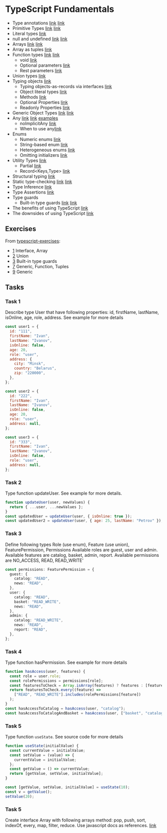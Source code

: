 # TypeScript Fundamentals

- Type annotations [link](https://exploringjs.com/tackling-ts/ch_typescript-essentials.html#type-annotations) [link](https://www.typescriptlang.org/docs/handbook/2/basic-types.html#explicit-types)
- Primitive Types [link](https://basarat.gitbook.io/typescript/type-system#primitive-types) [link](https://www.typescriptlang.org/docs/handbook/2/everyday-types.html#the-primitives-string-number-and-boolean)
- Literal types [link](https://www.typescriptlang.org/docs/handbook/2/everyday-types.html#literal-types)
- null and undefined [link](https://exploringjs.com/tackling-ts/ch_typescript-essentials.html#by-default-undefined-and-null-are-not-included-in-types) [link](https://www.typescriptlang.org/docs/handbook/2/everyday-types.html#null-and-undefined)
- Arrays [link](https://basarat.gitbook.io/typescript/type-system#arrays) [link](https://exploringjs.com/tackling-ts/ch_typing-arrays.html#ways-of-typing-arrays)
- Array as tuples [link](https://exploringjs.com/tackling-ts/ch_typescript-essentials.html#arrays-as-tuples)
- Function types [link](https://exploringjs.com/tackling-ts/ch_typescript-essentials.html#function-types) [link](https://www.typescriptlang.org/docs/handbook/2/everyday-types.html#functions)
  - void [link](https://basarat.gitbook.io/typescript/type-system#any)
  - Optional parameters [link](https://exploringjs.com/tackling-ts/ch_typescript-essentials.html#optional-parameters)
  - Rest parameters [link](https://exploringjs.com/tackling-ts/ch_typescript-essentials.html#rest-parameters)
- Union types [link](https://exploringjs.com/tackling-ts/ch_typescript-essentials.html#union-types)
- Typing objects [link](https://exploringjs.com/tackling-ts/ch_typescript-essentials.html#typing-objects)
  - Typing objects-as-records via
    interfaces [link](https://exploringjs.com/tackling-ts/ch_typescript-essentials.html#typing-objects-as-records-via-interfaces)
  - Object literal
    types [link](https://exploringjs.com/tackling-ts/ch_typescript-essentials.html#object-literal-types)
  - Methods [link](https://exploringjs.com/tackling-ts/ch_typescript-essentials.html#methods)
  - Optional Properties [link](https://www.typescriptlang.org/docs/handbook/2/objects.html#optional-properties)
  - Readonly Properties [link](https://www.typescriptlang.org/docs/handbook/2/objects.html#readonly-properties)
- Generic Object Types [link](https://www.typescriptlang.org/docs/handbook/2/objects.html#generic-object-types) [link](https://exploringjs.com/tackling-ts/ch_typescript-essentials.html#type-variables-and-generic-types)
- Any [link](https://basarat.gitbook.io/typescript/type-system#any) [link](https://www.typescriptlang.org/docs/handbook/2/everyday-types.html#any) [examples](https://www.typescriptlang.org/play?q=183#example/any)
  - noImplicitAny [link](https://www.typescriptlang.org/docs/handbook/2/everyday-types.html#noimplicitany)
  - When to use any[link](https://github.com/formium/typescript#when-to-use-any)
- Enums
  - Numeric enums [link](https://exploringjs.com/tackling-ts/ch_enums.html#numeric-enums)
  - String-based enum [link](https://exploringjs.com/tackling-ts/ch_enums.html#string-based-enums)
  - Heterogeneous enums [link](https://exploringjs.com/tackling-ts/ch_enums.html#heterogeneous-enums)
  - Omitting initializers [link](https://exploringjs.com/tackling-ts/ch_enums.html#omitting-initializers)
- Utility Types [link](https://www.typescriptlang.org/docs/handbook/utility-types.html)
  - Partial<Type> [link](https://www.typescriptlang.org/docs/handbook/utility-types.html#partialtype)
  - Record<Keys,Type> [link](https://www.typescriptlang.org/docs/handbook/utility-types.html#recordkeystype)
- Structural typing [link](https://www.typescriptlang.org/docs/handbook/typescript-in-5-minutes.html#structural-type-system)
- Static type-checking [link](https://en.wikipedia.org/wiki/Type_system#Static_type_checking) [link](https://en.wikipedia.org/wiki/Type_system#Dynamic_type_checking_and_runtime_type_information)
- Type Inference [link](https://www.typescriptlang.org/docs/handbook/type-inference.html)
- Type Assertions [link](https://www.typescriptlang.org/docs/handbook/2/everyday-types.html#type-assertions)
- Type guards
  - Built-in type
    guards [link](https://exploringjs.com/tackling-ts/ch_type-guards-assertion-functions.html#narrowing-via-built-in-type-guards) [link](https://exploringjs.com/tackling-ts/ch_type-guards-assertion-functions.html#when-are-static-types-too-general)
- The benefits of using
  TypeScript [link](https://exploringjs.com/tackling-ts/ch_why-typescript.html#the-benefits-of-using-typescript)
- The downsides of using
  TypeScript [link](https://exploringjs.com/tackling-ts/ch_why-typescript.html#the-downsides-of-using-typescript)

## Exercises

From [typescript-exercises](https://github.com/typescript-exercises/typescript-exercises/):

- [1](https://github.com/typescript-exercises/typescript-exercises/tree/master/src/exercises/1) Interface, Array
- [2](https://github.com/typescript-exercises/typescript-exercises/tree/master/src/exercises/2) Union
- [3](https://github.com/typescript-exercises/typescript-exercises/tree/master/src/exercises/3) Built-in type guards
- [7](https://github.com/typescript-exercises/typescript-exercises/tree/master/src/exercises/7) Generic, Function, Tuples
- [9](https://github.com/typescript-exercises/typescript-exercises/tree/master/src/exercises/9) Generic

## Tasks

### Task 1

Describe type User that have following properties: id, firstName, lastName, isOnline, age, role, address.
See example for more details

```js
const user1 = {
  id: "111",
  firstName: "Ivan",
  lastName: "Ivanov",
  isOnline: false,
  age: 20,
  role: "user",
  address: {
    city: "Minsk",
    country: "Belarus",
    zip: "220000",
  },
};

const user2 = {
  id: "222",
  firstName: "Ivan",
  lastName: "Ivanov",
  isOnline: false,
  age: 20,
  role: "user",
  address: null,
};

const user3 = {
  id: "333",
  firstName: "Ivan",
  lastName: "Ivanov",
  isOnline: false,
  role: "user",
  address: null,
};
```

### Task 2

Type function updateUser. See example for more details.

```js
function updateUser(user, newValues) {
  return { ...user, ...newValues };
}
const updatedUser = updateUser(user, { isOnline: true });
const updatedUser2 = updateUser(user, { age: 25, lastName: "Petrov" });
```

### Task 3

Define following types Role (use enum), Feature (use union), FeaturePermission, Permissions
Available
roles are guest, user and admin. Available features are catalog, basket, admin, report. Available permissions are
NO_ACCESS, READ, READ_WRITE'

```typescript
const permissions: FeaturePermission = {
  guest: {
    catalog: "READ",
    news: "READ",
  },
  user: {
    catalog: "READ",
    basket: "READ_WRITE",
    news: "READ",
  },
  admin: {
    catalog: "READ_WRITE",
    news: "READ",
    report: "READ",
  },
};
```

### Task 4

Type function hasPermission. See example for more details

```js
function hasAccess(user, features) {
  const role = user.role;
  const rolePermissions = permissions[role];
  const featuresToCheck = Array.isArray(features) ? features : [features];
  return featuresToCheck.every((feature) =>
    ["READ", "READ_WRITE"].includes(rolePermissions[feature])
  );
}
const hasAccessToCatalog = hasAccess(user, "catalog");
const hasAccessToCatalogAndBasket = hasAccess(user, ["basket", "catalog"]);
```

### Task 5

Type function `useState`. See source code for more details

```js
function useState(initialValue) {
  const currentValue = initialValue;
  const setValue = (value) => {
    currentValue = initialValue;
  };
  const getValue = () => currentValue;
  return [getValue, setValue, initialValue];
}

const [getValue, setValue, initialValue] = useState(10);
const v = getValue();
setValue(20);
```

### Task 5

Create interface Array<T> with following arrays method: pop, push, sort, indexOf, every, map, filter,
reduce. Use javascript docs as references. [link](https://developer.mozilla.org/en-US/docs/Web/JavaScript/Reference/Global_Objects/Array)
